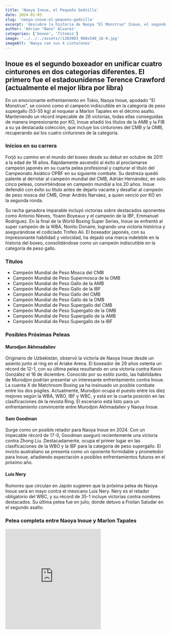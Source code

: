 ```yaml
---
title: 'Naoya Inoue, el Pequeño Godzilla'
date: 2024-01-03
slug: 'naoya-inoue-el-pequeno-godzilla'
excerpt: 'descubre la historia de Naoya "El Monstruo" Inoue, el segundo mejor boxeador libra por libra del momento'
author: 'Adrian "Nano" Alvarez'
categories: ['boxeo', 'fitness']
image: '../../../assets/r1202003_960x540_16-9.jpg'
imageAlt: 'Naoya con sus 4 cinturones'
---
```


## Inoue es el segundo boxeador en unificar cuatro cinturones en dos categorías diferentes. El primero fue el estadounidense Terence Crawford (actualmente el mejor libra por libra) ##

En un emocionante enfrentamiento en Tokio, Naoya Inoue, apodado "El Monstruo", se coronó como el campeón indiscutible en la categoría de peso supergallo (53-55 kg) al noquear a Marlon Tapales en el décimo asalto. Manteniendo un récord impecable de 26 victorias, todas ellas conseguidas de manera impresionante por KO, Inoue añadió los títulos de la AMB y la FIB a su ya destacada colección, que incluye los cinturones del CMB y la OMB, recuperando así los cuatro cinturones de la categoría.

### Inicios en su carrera ###

Forjó su camino en el mundo del boxeo desde su debut en octubre de 2011 a la edad de 18 años. Rápidamente ascendió al éxito al proclamarse campeón japonés en su cuarta pelea profesional y capturar el título del Campeonato Asiático OPBF en su siguiente combate. Su destreza quedó patente al derrotar al campeón mundial del CMB, Adrián Hernández, en solo cinco peleas, convirtiéndose en campeón mundial a los 20 años. Inoue defendió con éxito su título antes de dejarlo vacante y desafiar al campeón de peso mosca del CMB, Omar Andrés Narváez, a quien venció por KO en la segunda ronda.

Su racha ganadora imparable incluyó victorias sobre destacados oponentes como Antonio Nieves, Yoann Boyeaux y el campeón de la IBF, Emmanuel Rodríguez. En la final de la World Boxing Super Series, Inoue se enfrentó al super campeón de la WBA, Nonito Donaire, logrando una victoria histórica y asegurándose el codiciado Trofeo Ali. El boxeador japonés, con su impresionante habilidad y velocidad, ha dejado una marca indeleble en la historia del boxeo, consolidándose como un campeón indiscutible en la categoría de peso gallo.

### Títulos ###

- Campeón Mundial de Peso Mosca del CMB
- Campeón Mundial de Peso Supermosca de la OMB
- Campeón Mundial de Peso Gallo de la AMB
- Campeón Mundial de Peso Gallo de la IBF
- Campeón Mundial de Peso Gallo del CMB
- Campeón Mundial de Peso Gallo de la OMB
- Campeón Mundial de Peso Supergallo del CMB
- Campeón Mundial de Peso Supergallo de la OMB
- Campeón Mundial de Peso Supergallo de la AMB
- Campeón Mundial de Peso Supergallo de la IBF

### Posibles Próximas Peleas ###

#### Murodjon Akhmadaliev ####
Originario de Uzbekistán, observó la victoria de Naoya Inoue desde un asiento junto al ring en el Ariake Arena. El boxeador de 29 años ostenta un récord de 12-1, con su última pelea resultando en una victoria contra Kevin González el 16 de diciembre. Conocido por su estilo zurdo, las habilidades de Murodjon podrían presentar un interesante enfrentamiento contra Inoue. La cuenta X de Matchroom Boxing ya ha insinuado un posible combate entre los dos púgiles. Actualmente, Murodjon ocupa el puesto entre los diez mejores según la WBA, WBO, IBF y WBC, y está en la cuarta posición en las clasificaciones de la revista Ring. El escenario está listo para un enfrentamiento convincente entre Murodjon Akhmadaliev y Naoya Inoue.

#### Sam Goodman ####
Surge como un posible retador para Naoya Inoue en 2024. Con un impecable récord de 17-0, Goodman aseguró recientemente una victoria contra Zhong Liu. Destacadamente, ocupa el primer lugar en las clasificaciones de la WBO y la IBF para la categoría de peso supergallo. El invicto australiano se presenta como un oponente formidable y prometedor para Inoue, añadiendo expectación a posibles enfrentamientos futuros en el próximo año.

#### Luis Nery ####
Rumores que circulan en Japón sugieren que la próxima pelea de Naoya Inoue será en mayo contra el mexicano Luis Nery. Nery es el retador obligatorio del WBC, y su récord de 35-1 incluye victorias contra nombres destacados. Su última pelea fue en julio, donde detuvo a Froilan Saludar en el segundo asalto.

### Pelea completa entre Naoya Inoue y Marlon Tapales ###

<iframe height="315" src="https://www.youtube.com/embed/SdacGehHesM?si=__ALjvdJli-QEuy1" title="Pelea completa entre Naoya Inoue y Marlon Tapales" frameborder="0" allow="accelerometer; autoplay; clipboard-write; encrypted-media; gyroscope; picture-in-picture; web-share" allowfullscreen class='w-full'></iframe>

